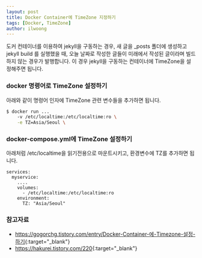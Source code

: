 ```yaml
---
layout: post
title: Docker Container에 TimeZone 지정하기
tags: [Docker, TimeZone]
author: ilwoong
---
```


도커 컨테이너를 이용하여 jekyll을 구동하는 경우, 새 글을 _posts 폴더에 생성하고 jekyll build 를 실행했을 때, 오늘 날짜로 작성한 글들이 미래에서 작성된 글이라며 빌드하지 않는 경우가 발행합니다. 이 경우 jekyll을 구동하는 컨테이너에 TimeZone을 설정해주면 됩니다.

### docker 명령어로 TimeZone 설정하기

아래와 같이 명령어 인자에 TimeZone 관련 변수들을 추가하면 됩니다.

```bash
$ docker run ...
    -v /etc/localtime:/etc/localtime:ro \
    -e TZ=Asia/Seoul \
```

### docker-compose.yml에 TimeZone 설정하기

아래처럼 /etc/localtime을 읽기전용으로 마운트시키고, 환경변수에 TZ를 추가하면 됩니다.

```config
services:
  myservice:
    ....
    volumes:
      - /etc/localtime:/etc/localtime:ro
    environment:
      TZ: "Asia/Seoul"
```

### 참고자료

- <https://gogorchg.tistory.com/entry/Docker-Container-에-Timezone-설정-하기>{:target="_blank"}
- <https://hakurei.tistory.com/220>{:target="_blank"}